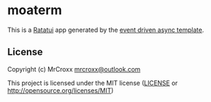# moaterm

This is a [Ratatui] app generated by the [event driven async template].

[Ratatui]: https://ratatui.rs
[event driven async template]: https://github.com/ratatui/templates/tree/main/event-driven-async

## License

Copyright (c) MrCroxx <mrcroxx@outlook.com>

This project is licensed under the MIT license ([LICENSE] or <http://opensource.org/licenses/MIT>)

[LICENSE]: ./LICENSE
